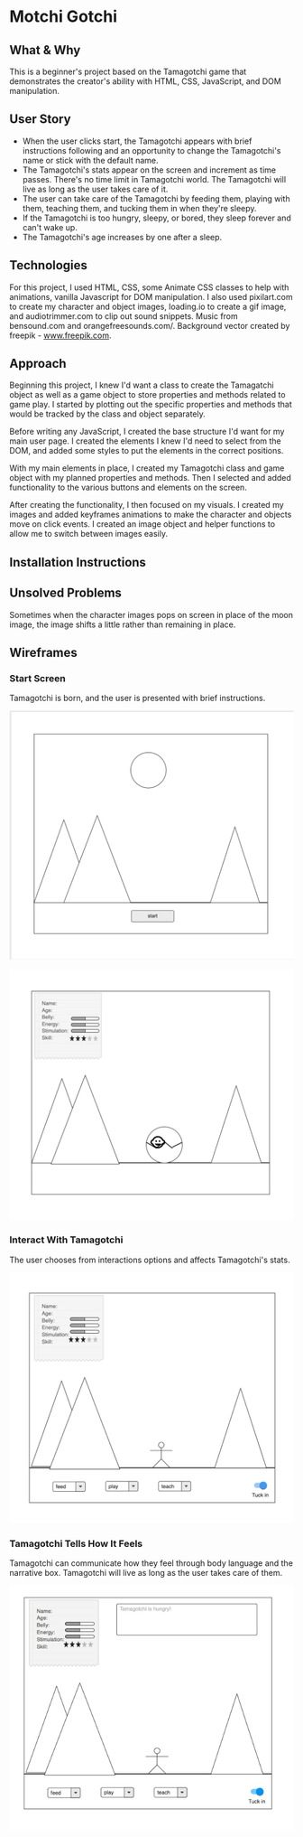# Motchi Gotchi


## What & Why

This is a beginner's project based on the Tamagotchi game that demonstrates the creator's ability with HTML, CSS, JavaScript, and DOM manipulation. 


## User Story

- When the user clicks start, the Tamagotchi appears with brief instructions following and an opportunity to change the Tamagotchi's name or stick with the default name.
- The Tamagotchi's stats appear on the screen and increment as time passes. There's no time limit in Tamagotchi world. The Tamagotchi will live as long as the user takes care of it.
- The user can take care of the Tamagotchi by feeding them, playing with them, teaching them, and tucking them in when they're sleepy. 
- If the Tamagotchi is too hungry, sleepy, or bored, they sleep forever and can't wake up.
- The Tamagotchi's age increases by one after a sleep.


## Technologies

For this project, I used HTML, CSS, some Animate CSS classes to help with animations, vanilla Javascript for DOM manipulation. I also used pixilart.com to create my character and object images, loading.io to create a gif image, and audiotrimmer.com to clip out sound snippets. Music from bensound.com and orangefreesounds.com/. Background vector created by freepik - www.freepik.com.


## Approach

Beginning this project, I knew I'd want a class to create the Tamagatchi object as well as a game object to store properties and methods related to game play. I started by plotting out the specific properties and methods that would be tracked by the class and object separately. 

Before writing any JavaScript, I created the base structure I'd want for my main user page. I created the elements I knew I'd need to select from the DOM, and added some styles to put the elements in the correct positions.

With my main elements in place, I created my Tamagotchi class and game object with my planned properties and methods. Then I selected and added functionality to the various buttons and elements on the screen.

After creating the functionality, I then focused on my visuals. I created my images and added keyframes animations to make the character and objects move on click events. I created an image object and helper functions to allow me to switch between images easily.


## Installation Instructions


## Unsolved Problems
Sometimes when the character images pops on screen in place of the moon image, the image shifts a little rather than remaining in place.


## Wireframes

### Start Screen
Tamagotchi is born, and the user is presented with brief instructions.

![image](./images/image1.png)

![image](./images/image2.png)

### Interact With Tamagotchi
The user chooses from interactions options and affects Tamagotchi's stats.

![image](./images/image3.png)

### Tamagotchi Tells How It Feels
Tamagotchi can communicate how they feel through body language and the narrative box. Tamagotchi will live as long as the user takes care of them.

![image](./images/image4.png)


